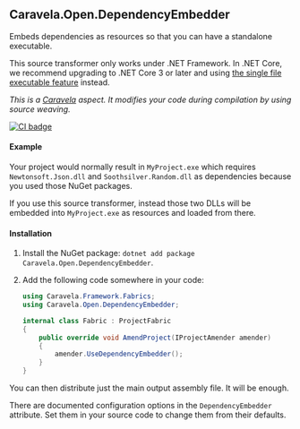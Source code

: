 ## Caravela.Open.DependencyEmbedder

Embeds dependencies as resources so that you can have a standalone executable.

This source transformer only works under .NET Framework. In .NET Core, we recommend upgrading to .NET Core 3 or later
and using [the single file executable feature](https://docs.microsoft.com/en-us/dotnet/core/deploying/single-file)
instead.

*This is a [Caravela](https://github.com/postsharp/Caravela) aspect. It modifies your code during compilation by using
source weaving.*

[![CI badge](https://github.com/postsharp/Caravela.Open.DependencyEmbedder/workflows/Full%20Pipeline/badge.svg)](https://github.com/postsharp/Caravela.Open.DependencyEmbedder/actions?query=workflow%3A%22Full+Pipeline%22)

#### Example

Your project would normally result in `MyProject.exe` which requires `Newtonsoft.Json.dll` and `Soothsilver.Random.dll`
as dependencies because you used those NuGet packages.

If you use this source transformer, instead those two DLLs will be embedded into `MyProject.exe` as resources and loaded
from there.

#### Installation

1. Install the NuGet package: `dotnet add package Caravela.Open.DependencyEmbedder`.
2. Add the following code somewhere in your code:

    ```cs
    using Caravela.Framework.Fabrics;
    using Caravela.Open.DependencyEmbedder;
    
    internal class Fabric : ProjectFabric
    {
        public override void AmendProject(IProjectAmender amender)
        {
            amender.UseDependencyEmbedder();
        }
    }
    ```

You can then distribute just the main output assembly file. It will be enough.

There are documented configuration options in the `DependencyEmbedder` attribute. Set them in your source code to change
them from their defaults.